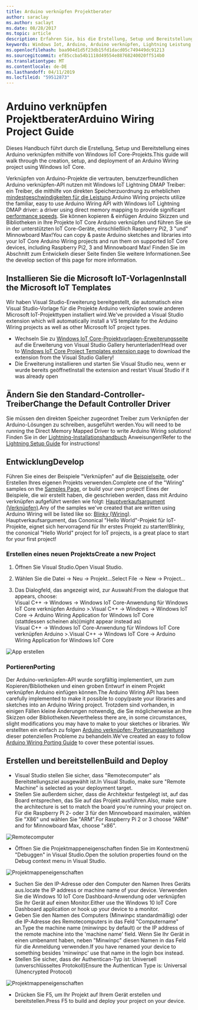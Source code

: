 ```yaml
---
title: Arduino verknüpfen Projektberater
author: saraclay
ms.author: saclayt
ms.date: 08/28/2017
ms.topic: article
description: Erfahren Sie, bis die Erstellung, Setup und Bereitstellung eines Arduino verknüpfen mithilfe von Windows IoT Core-Projekts.
keywords: Windows Iot, Arduino, Arduino verknüpfen, Lightning Leistung zu erzielen, Visual Studio
ms.openlocfilehash: baa904d1d5f23db15fd1dacd05c749449dc91213
ms.sourcegitcommit: ef85ccba54b1118d49554e88768240020ff514b0
ms.translationtype: MT
ms.contentlocale: de-DE
ms.lasthandoff: 04/11/2019
ms.locfileid: "59512873"
---
```

# <a name="arduino-wiring-project-guide"></a><span data-ttu-id="9170d-104">Arduino verknüpfen Projektberater</span><span class="sxs-lookup"><span data-stu-id="9170d-104">Arduino Wiring Project Guide</span></span>

<span data-ttu-id="9170d-105">Dieses Handbuch führt durch die Erstellung, Setup und Bereitstellung eines Arduino verknüpfen mithilfe von Windows IoT Core-Projekts.</span><span class="sxs-lookup"><span data-stu-id="9170d-105">This guide will walk through the creation, setup, and deployment of an Arduino Wiring project using Windows IoT Core.</span></span>

<span data-ttu-id="9170d-106">Verknüpfen von Arduino-Projekte die vertrauten, benutzerfreundlichen Arduino verknüpfen-API nutzen mit Windows IoT Lightning DMAP Treiber: ein Treiber, die mithilfe von direkten Speicherzuordnung zu erheblichen [mindestgeschwindigkeiten für die Leistung](../develop-your-app/LightningPerformance.md).</span><span class="sxs-lookup"><span data-stu-id="9170d-106">Arduino Wiring projects utilize the familiar, easy to use Arduino Wiring API with Windows IoT Lightning DMAP driver: a driver using direct memory mapping to provide significant [performance speeds](../develop-your-app/LightningPerformance.md).</span></span> <span data-ttu-id="9170d-107">Sie können kopieren & einfügen Arduino Skizzen und Bibliotheken in Ihre Projekte IoT Core Arduino verknüpfen und führen Sie sie in der unterstützten IoT Core-Geräte, einschließlich Raspberry Pi2, 3 "und" Minnowboard Max!</span><span class="sxs-lookup"><span data-stu-id="9170d-107">You can copy & paste Arduino sketches and libraries into your IoT Core Arduino Wiring projects and run them on supported IoT Core devices, including Raspberry Pi2, 3 and Minnowboard Max!</span></span> <span data-ttu-id="9170d-108">Finden Sie im Abschnitt zum Entwickeln dieser Seite finden Sie weitere Informationen.</span><span class="sxs-lookup"><span data-stu-id="9170d-108">See the develop section of this page for more information.</span></span>

## <a name="install-the-microsoft-iot-templates"></a><span data-ttu-id="9170d-109">Installieren Sie die Microsoft IoT-Vorlagen</span><span class="sxs-lookup"><span data-stu-id="9170d-109">Install the Microsoft IoT Templates</span></span>

<span data-ttu-id="9170d-110">Wir haben Visual Studio-Erweiterung bereitgestellt, die automatisch eine Visual Studio-Vorlage für die Projekte Arduino verknüpfen sowie anderen Microsoft IoT-Projekttypen installiert wird.</span><span class="sxs-lookup"><span data-stu-id="9170d-110">We've provided a Visual Studio extension which will automatically install a VS template for the Arduino Wiring projects as well as other Microsoft IoT project types.</span></span> 

- <span data-ttu-id="9170d-111">Wechseln Sie zu [Windows IoT Core-Projektvorlagen-Erweiterungsseite](https://go.microsoft.com/fwlink/?linkid=847472) auf die Erweiterung von Visual Studio Gallery herunterladen!</span><span class="sxs-lookup"><span data-stu-id="9170d-111">Head over to [Windows IoT Core Project Templates extension page](https://go.microsoft.com/fwlink/?linkid=847472) to download the extension from the Visual Studio Gallery!</span></span>
- <span data-ttu-id="9170d-112">Die Erweiterung installieren und starten Sie Visual Studio neu, wenn er wurde bereits geöffnet</span><span class="sxs-lookup"><span data-stu-id="9170d-112">Install the extension and restart Visual Studio if it was already open</span></span>

## <a name="change-the-default-controller-driver"></a><span data-ttu-id="9170d-113">Ändern Sie den Standard-Controller-Treiber</span><span class="sxs-lookup"><span data-stu-id="9170d-113">Change the Default Controller Driver</span></span>

<span data-ttu-id="9170d-114">Sie müssen den direkten Speicher zugeordnet Treiber zum Verknüpfen der Arduino-Lösungen zu schreiben, ausgeführt werden.</span><span class="sxs-lookup"><span data-stu-id="9170d-114">You will need to be running the Direct Memory Mapped Driver to write Arduino Wiring solutions!</span></span> <span data-ttu-id="9170d-115">Finden Sie in der [Lightning-Installationshandbuch](../develop-your-app/LightningSetup.md) Anweisungen!</span><span class="sxs-lookup"><span data-stu-id="9170d-115">Refer to the [Lightning Setup Guide](../develop-your-app/LightningSetup.md) for instructions!</span></span>

## <a name="develop"></a><span data-ttu-id="9170d-116">Entwicklung</span><span class="sxs-lookup"><span data-stu-id="9170d-116">Develop</span></span>
<span data-ttu-id="9170d-117">Führen Sie eines der Beispiele "Verknüpfen" auf die [Beispielseite](https://developer.microsoft.com/en-us/windows/iot/samples), oder Erstellen Ihres eigenen Projekts verwenden.</span><span class="sxs-lookup"><span data-stu-id="9170d-117">Complete one of the "Wiring" samples on the [Samples Page](https://developer.microsoft.com/en-us/windows/iot/samples), or build your own project!</span></span> <span data-ttu-id="9170d-118">Eines der Beispiele, die wir erstellt haben, die geschrieben werden, dass mit Arduino verknüpfen aufgeführt werden wie folgt: [Hauptverkaufsargument (Verknüpfen)](https://developer.microsoft.com/en-us/windows/iot/samples/helloblinkybackgroundwiring).</span><span class="sxs-lookup"><span data-stu-id="9170d-118">Any of the samples we've created that are written using Arduino Wiring will be listed like so: [Blinky (Wiring)](https://developer.microsoft.com/en-us/windows/iot/samples/helloblinkybackgroundwiring).</span></span> <span data-ttu-id="9170d-119">Hauptverkaufsargument, das Cononical "Hello World"-Projekt für IoT-Projekte, eignet sich hervorragend für Ihr erstes Projekt zu starten!</span><span class="sxs-lookup"><span data-stu-id="9170d-119">Blinky, the cononical "Hello World" project for IoT projects, is a great place to start for your first project!</span></span>

### <a name="create-a-new-project"></a><span data-ttu-id="9170d-120">Erstellen eines neuen Projekts</span><span class="sxs-lookup"><span data-stu-id="9170d-120">Create a new Project</span></span>
1. <span data-ttu-id="9170d-121">Öffnen Sie Visual Studio.</span><span class="sxs-lookup"><span data-stu-id="9170d-121">Open Visual Studio.</span></span>

2. <span data-ttu-id="9170d-122">Wählen Sie die Datei -> Neu -> Projekt...</span><span class="sxs-lookup"><span data-stu-id="9170d-122">Select File -> New -> Project...</span></span>

3. <span data-ttu-id="9170d-123">Das Dialogfeld, das angezeigt wird, zur Auswahl:</span><span class="sxs-lookup"><span data-stu-id="9170d-123">From the dialogue that appears, choose:</span></span>  
<span data-ttu-id="9170d-124">Visual C++ -> Windows -> Windows IoT Core-Anwendung für Windows IoT Core verknüpfen Arduino >.</span><span class="sxs-lookup"><span data-stu-id="9170d-124">Visual C++ -> Windows -> Windows IoT Core -> Arduino Wiring Application for Windows IoT Core</span></span>  
<span data-ttu-id="9170d-125">(stattdessen scheinen als)</span><span class="sxs-lookup"><span data-stu-id="9170d-125">(might appear instead as)</span></span>  
<span data-ttu-id="9170d-126">Visual C++ -> Windows IoT Core-Anwendung für Windows IoT Core verknüpfen Arduino >.</span><span class="sxs-lookup"><span data-stu-id="9170d-126">Visual C++ -> Windows IoT Core -> Arduino Wiring Application for Windows IoT Core</span></span> 


![App erstellen](../media/ArduinoWiring/appcreate.png)

### <a name="porting"></a><span data-ttu-id="9170d-128">Portieren</span><span class="sxs-lookup"><span data-stu-id="9170d-128">Porting</span></span>

<span data-ttu-id="9170d-129">Der Arduino-verknüpfen-API wurde sorgfältig implementiert, um zum Kopieren/Bibliotheken und einen groben Entwurf in einem Projekt verknüpfen Arduino einfügen können.</span><span class="sxs-lookup"><span data-stu-id="9170d-129">The Arduino Wiring API has been carefully implemented to make it possible to copy/paste your libraries and sketches into an Arduino Wiring project.</span></span> <span data-ttu-id="9170d-130">Trotzdem sind vorhanden, in einigen Fällen kleine Änderungen notwendig, die Sie möglicherweise an Ihre Skizzen oder Bibliotheken.</span><span class="sxs-lookup"><span data-stu-id="9170d-130">Nevertheless there are, in some circumstances, slight modifications you may have to make to your sketches or libraries.</span></span> <span data-ttu-id="9170d-131">Wir erstellten ein einfach zu folgen [Arduino verknüpfen: Portierungsanleitung](ArduinoWiringPortingGuide.md) dieser potenziellen Probleme zu behandeln.</span><span class="sxs-lookup"><span data-stu-id="9170d-131">We've created an easy to follow [Arduino Wiring Porting Guide](ArduinoWiringPortingGuide.md) to cover these potential issues.</span></span>

## <a name="build-and-deploy"></a><span data-ttu-id="9170d-132">Erstellen und bereitstellen</span><span class="sxs-lookup"><span data-stu-id="9170d-132">Build and Deploy</span></span>

- <span data-ttu-id="9170d-133">Visual Studio stellen Sie sicher, dass "Remotecomputer" als Bereitstellungsziel ausgewählt ist.</span><span class="sxs-lookup"><span data-stu-id="9170d-133">In Visual Studio, make sure "Remote Machine" is selected as your deployment target.</span></span>
- <span data-ttu-id="9170d-134">Stellen Sie außerdem sicher, dass die Architektur festgelegt ist, auf das Board entsprechen, das Sie auf das Projekt ausführen.</span><span class="sxs-lookup"><span data-stu-id="9170d-134">Also, make sure the  architecture is set to match the board you're running your project on.</span></span> <span data-ttu-id="9170d-135">Für die Raspberry Pi 2- oder 3 für den Minnowboard maximalen, wählen Sie "X86" und wählen Sie "ARM".</span><span class="sxs-lookup"><span data-stu-id="9170d-135">For Raspberry Pi 2 or 3 choose "ARM" and for Minnowboard Max, choose "x86".</span></span>

![Remotecomputer](../media/ArduinoWiring/wiringapp_remotemachine.png)

- <span data-ttu-id="9170d-137">Öffnen Sie die Projektmappeneigenschaften finden Sie im Kontextmenü "Debuggen" in Visual Studio.</span><span class="sxs-lookup"><span data-stu-id="9170d-137">Open the solution properties found on the Debug context menu in Visual Studio.</span></span>

![Projektmappeneigenschaften](../media/ArduinoWiring/wiringapp_properties.png)

- <span data-ttu-id="9170d-139">Suchen Sie den IP-Adresse oder den Computer den Namen Ihres Geräts aus.</span><span class="sxs-lookup"><span data-stu-id="9170d-139">locate the IP address or machine name of your device.</span></span> <span data-ttu-id="9170d-140">Verwenden Sie die Windows 10 IoT Core Dashboard-Anwendung oder verknüpfen Sie Ihr Gerät auf einen Monitor.</span><span class="sxs-lookup"><span data-stu-id="9170d-140">Either use the Windows 10 IoT Core Dashboard application or hook up your device to a monitor.</span></span>
- <span data-ttu-id="9170d-141">Geben Sie den Namen des Computers (Minwinpc standardmäßig) oder die IP-Adresse des Remotecomputers in das Feld "Computername" an.</span><span class="sxs-lookup"><span data-stu-id="9170d-141">Type the machine name (minwinpc by default) or the IP address of the remote machine into the 'machine name' field.</span></span> <span data-ttu-id="9170d-142">Wenn Sie Ihr Gerät in einen umbenannt haben, neben "Minwinpc" diesen Namen in das Feld für die Anmeldung verwenden.</span><span class="sxs-lookup"><span data-stu-id="9170d-142">If you have renamed your device to something besides 'minwinpc' use that name in the login box instead.</span></span>
- <span data-ttu-id="9170d-143">Stellen Sie sicher, dass der Authentican-Typ ist: Universell (unverschlüsseltes Protokoll)</span><span class="sxs-lookup"><span data-stu-id="9170d-143">Ensure the Authentican Type is: Universal (Unencrypted Protocol)</span></span>

![Projektmappeneigenschaften](../media/ArduinoWiring/wiringapp_properties2.png)

- <span data-ttu-id="9170d-145">Drücken Sie F5, um Ihr Projekt auf Ihrem Gerät erstellen und bereitstellen.</span><span class="sxs-lookup"><span data-stu-id="9170d-145">Press F5 to build and deploy your project on your device.</span></span>
